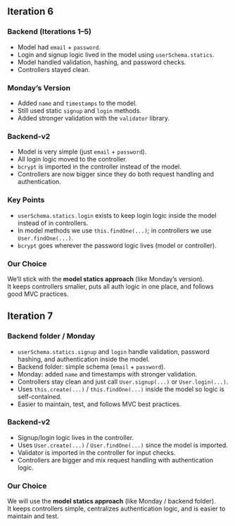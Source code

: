 ## Iteration 6
### Backend (Iterations 1–5)
- Model had `email` + `password`.
- Login and signup logic lived in the model using `userSchema.statics`.
- Model handled validation, hashing, and password checks.
- Controllers stayed clean.

### Monday’s Version
- Added `name` and `timestamps` to the model.
- Still used static `signup` and `login` methods.
- Added stronger validation with the `validator` library.

### Backend-v2
- Model is very simple (just `email` + `password`).
- All login logic moved to the controller.
- `bcrypt` is imported in the controller instead of the model.
- Controllers are now bigger since they do both request handling and authentication.

### Key Points
- `userSchema.statics.login` exists to keep login logic inside the model instead of in controllers.
- In model methods we use `this.findOne(...)`; in controllers we use `User.findOne(...)`.
- `bcrypt` goes wherever the password logic lives (model or controller).

### Our Choice
We’ll stick with the **model statics approach** (like Monday’s version).  
It keeps controllers smaller, puts all auth logic in one place, and follows good MVC practices.

## Iteration 7
### Backend folder / Monday
- `userSchema.statics.signup` and `login` handle validation, password hashing, and authentication inside the model.
- Backend folder: simple schema (`email` + `password`).  
- Monday: added `name` and timestamps with stronger validation.
- Controllers stay clean and just call `User.signup(...)` or `User.login(...)`.
- Uses `this.create(...)` / `this.findOne(...)` inside the model so logic is self-contained.
- Easier to maintain, test, and follows MVC best practices.

### Backend-v2 
- Signup/login logic lives in the controller.
- Uses `User.create(...)` / `User.findOne(...)` since the model is imported.
- Validator is imported in the controller for input checks.
- Controllers are bigger and mix request handling with authentication logic.

### Our Choice
We will use the **model statics approach** (like Monday / backend folder).  
It keeps controllers simple, centralizes authentication logic, and is easier to maintain and test.
